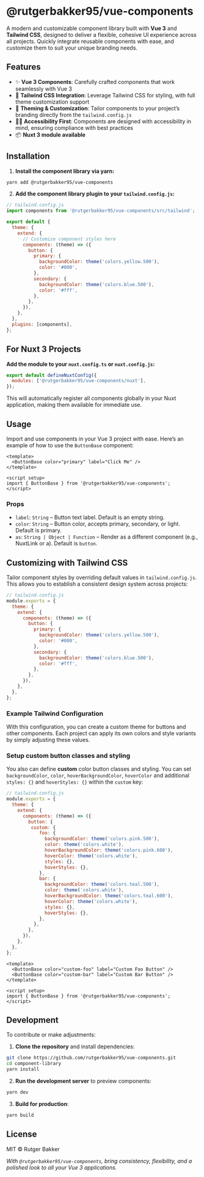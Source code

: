 # @rutgerbakker95/vue-components

A modern and customizable component library built with **Vue 3** and **Tailwind CSS**, designed to deliver a flexible, cohesive UI experience across all projects. Quickly integrate reusable components with ease, and customize them to suit your unique branding needs.

## Features

- ✨ **Vue 3 Components**: Carefully crafted components that work seamlessly with Vue 3
- 💎 **Tailwind CSS Integration**: Leverage Tailwind CSS for styling, with full theme customization support
- 🚀 **Theming & Customization**: Tailor components to your project’s branding directly from the `tailwind.config.js`
- 🖖🏽 **Accessibility First**: Components are designed with accessibility in mind, ensuring compliance with best practices
- 📦 **Nuxt 3 module available**

## Installation

1. **Install the component library via yarn:**

```bash
yarn add @rutgerbakker95/vue-components
```

2. **Add the component library plugin to your `tailwind.config.js`:**

```javascript
// tailwind.config.js
import components from '@rutgerbakker95/vue-components/src/tailwind';

export default {
  theme: {
    extend: {
      // Customize component styles here
      components: (theme) => ({
        button: {
          primary: {
            backgroundColor: theme('colors.yellow.500'),
            color: '#000',
          },
          secondary: {
            backgroundColor: theme('colors.blue.500'),
            color: '#fff',
          },
        },
      }),
    },
  },
  plugins: [components],
};
```

## For Nuxt 3 Projects

**Add the module to your `nuxt.config.ts` or `nuxt.config.js`:**

```javascript
export default defineNuxtConfig({
  modules: ['@rutgerbakker95/vue-components/nuxt'],
});
```

This will automatically register all components globally in your Nuxt application, making them available for immediate use.

## Usage

Import and use components in your Vue 3 project with ease. Here’s an example of how to use the `ButtonBase` component:

```vue
<template>
  <ButtonBase color="primary" label="Click Me" />
</template>

<script setup>
import { ButtonBase } from '@rutgerbakker95/vue-components';
</script>
```

### Props

- `label`: `String` – Button text label. Default is an empty string.
- `color`: `String` – Button color, accepts primary, secondary, or light. Default is primary.
- `as`: `String | Object | Function` – Render as a different component (e.g., NuxtLink or a). Default is `button`.

## Customizing with Tailwind CSS

Tailor component styles by overriding default values in `tailwind.config.js`. This allows you to establish a consistent design system across projects:

```javascript
// tailwind.config.js
module.exports = {
  theme: {
    extend: {
      components: (theme) => ({
        button: {
          primary: {
            backgroundColor: theme('colors.yellow.500'),
            color: '#000',
          },
          secondary: {
            backgroundColor: theme('colors.blue.500'),
            color: '#fff',
          },
        },
      }),
    },
  },
};
```

### Example Tailwind Configuration

With this configuration, you can create a custom theme for buttons and other components. Each project can apply its own colors and style variants by simply adjusting these values.


### Setup custom button classes and styling

You also can define **custom** color button classes and styling. You can set `backgroundColor`, `color`, `hoverBackgroundColor`, `hoverColor` and additional `styles: {}` and `hoverStyles: {}` within the `custom` key:

```javascript
// tailwind.config.js
module.exports = {
  theme: {
    extend: {
      components: (theme) => ({
        button: {
         custom: {
            foo: {
              backgroundColor: theme('colors.pink.500'),
              color: theme('colors.white'),
              hoverBackgroundColor: theme('colors.pink.600'),
              hoverColor: theme('colors.white'),
              styles: {},
              hoverStyles: {},
            },
            bar: {
              backgroundColor: theme('colors.teal.500'),
              color: theme('colors.white'),
              hoverBackgroundColor: theme('colors.teal.600'),
              hoverColor: theme('colors.white'),
              styles: {},
              hoverStyles: {},
            },
          },
        },
      }),
    },
  },
};
```

```vue
<template>
  <ButtonBase color="custom-foo" label="Custom Foo Button" />
  <ButtonBase color="custom-bar" label="Custom Bar Button" />
</template>

<script setup>
import { ButtonBase } from '@rutgerbakker95/vue-components';
</script>
```

## Development

To contribute or make adjustments:

1. **Clone the repository** and install dependencies:

```bash
git clone https://github.com/rutgerbakker95/vue-components.git
cd component-library
yarn install
```

2. **Run the development server** to preview components:

```bash
yarn dev
```

3. **Build for production**:

```bash
yarn build
```


## License

MIT © Rutger Bakker


*With `@rutgerbakker95/vue-components`, bring consistency, flexibility, and a polished look to all your Vue 3 applications.*
